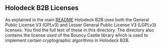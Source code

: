 ## Holodeck B2B Licenses

As explained in the main [README](../README.md) Holodeck B2B uses both the General Public License V3 (GPLv3) and Lesser General Public License V3 (LGPLv3) licenses. You find the full text of these in this directory. The directory also contains the license used of the Bouncy Castle library which is used to implement certain cryptographic algorithms in Holodeck B2B. 